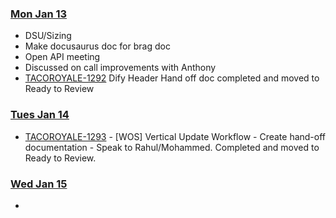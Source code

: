 ### <ins>Mon Jan 13</ins>
- DSU/Sizing
- Make docusaurus doc for brag doc
- Open API meeting
- Discussed on call improvements with Anthony
- [TACOROYALE-1292](https://godaddy-corp.atlassian.net/browse/TACOROYALE-1292) Dify Header Hand off doc completed and moved to Ready to Review


### <ins>Tues Jan 14</ins>
- [TACOROYALE-1293](https://godaddy-corp.atlassian.net/browse/TACOROYALE-1293) -  [WOS] Vertical Update Workflow - Create hand-off documentation - Speak to Rahul/Mohammed. Completed and moved to Ready to Review.

### <ins>Wed Jan 15</ins>
- 
